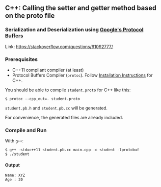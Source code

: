 ## C++: Calling the setter and getter method based on the proto file

### Serialization and Deserialization using [Google's Protocol Buffers](https://developers.google.com/protocol-buffers)

Link: https://stackoverflow.com/questions/61092777/

### Prerequisites

- C++11 compilant compiler (at least)
- Protocol Buffers Compiler (`protoc`). Follow [Installation Instructions](https://github.com/protocolbuffers/protobuf/blob/master/src/README.md) for C++.

You should be able to compile `student.proto` for C++ like this:
```
$ protoc --cpp_out=. student.proto
```

`student.pb.h` and `student.pb.cc` will be generated.

For convenience, the generated files are already included.

### Compile and Run

With `g++`:
```
$ g++ -std=c++11 student.pb.cc main.cpp -o student -lprotobuf
$ ./student
```

#### Output
```
Name: XYZ
Age : 20
```
